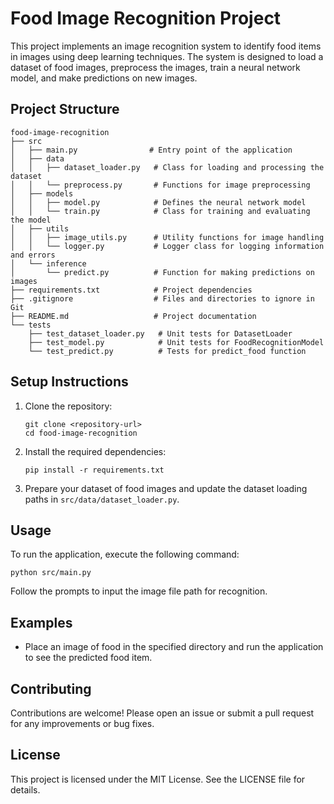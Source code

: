 # Food Image Recognition Project

This project implements an image recognition system to identify food items in images using deep learning techniques. The system is designed to load a dataset of food images, preprocess the images, train a neural network model, and make predictions on new images.

## Project Structure

```
food-image-recognition
├── src
│   ├── main.py                # Entry point of the application
│   ├── data
│   │   ├── dataset_loader.py   # Class for loading and processing the dataset
│   │   └── preprocess.py       # Functions for image preprocessing
│   ├── models
│   │   ├── model.py            # Defines the neural network model
│   │   └── train.py            # Class for training and evaluating the model
│   ├── utils
│   │   ├── image_utils.py      # Utility functions for image handling
│   │   └── logger.py           # Logger class for logging information and errors
│   └── inference
│       └── predict.py          # Function for making predictions on images
├── requirements.txt            # Project dependencies
├── .gitignore                  # Files and directories to ignore in Git
├── README.md                   # Project documentation
└── tests
    ├── test_dataset_loader.py   # Unit tests for DatasetLoader
    ├── test_model.py            # Unit tests for FoodRecognitionModel
    └── test_predict.py          # Tests for predict_food function
```

## Setup Instructions

1. Clone the repository:
   ```
   git clone <repository-url>
   cd food-image-recognition
   ```

2. Install the required dependencies:
   ```
   pip install -r requirements.txt
   ```

3. Prepare your dataset of food images and update the dataset loading paths in `src/data/dataset_loader.py`.

## Usage

To run the application, execute the following command:
```
python src/main.py
```

Follow the prompts to input the image file path for recognition.

## Examples

- Place an image of food in the specified directory and run the application to see the predicted food item.

## Contributing

Contributions are welcome! Please open an issue or submit a pull request for any improvements or bug fixes.

## License

This project is licensed under the MIT License. See the LICENSE file for details.